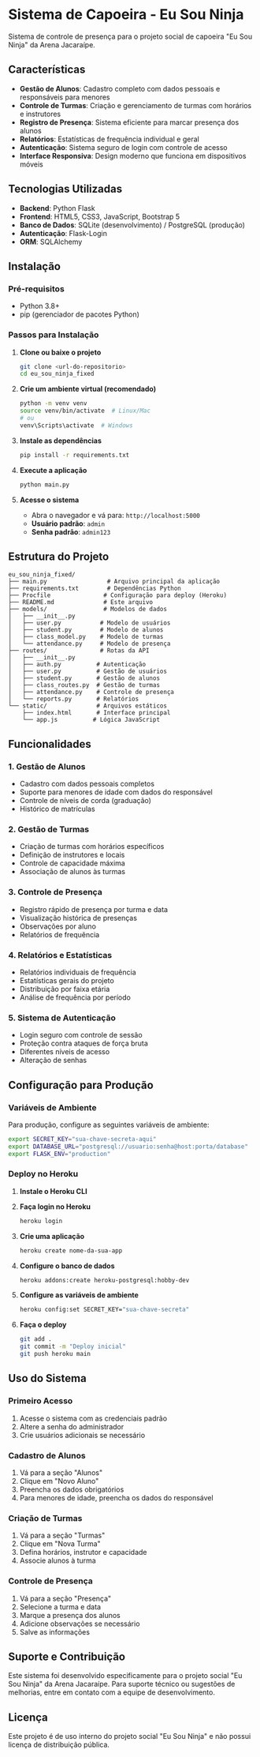 # Sistema de Capoeira - Eu Sou Ninja

Sistema de controle de presença para o projeto social de capoeira "Eu Sou Ninja" da Arena Jacaraípe.

## Características

- **Gestão de Alunos**: Cadastro completo com dados pessoais e responsáveis para menores
- **Controle de Turmas**: Criação e gerenciamento de turmas com horários e instrutores
- **Registro de Presença**: Sistema eficiente para marcar presença dos alunos
- **Relatórios**: Estatísticas de frequência individual e geral
- **Autenticação**: Sistema seguro de login com controle de acesso
- **Interface Responsiva**: Design moderno que funciona em dispositivos móveis

## Tecnologias Utilizadas

- **Backend**: Python Flask
- **Frontend**: HTML5, CSS3, JavaScript, Bootstrap 5
- **Banco de Dados**: SQLite (desenvolvimento) / PostgreSQL (produção)
- **Autenticação**: Flask-Login
- **ORM**: SQLAlchemy

## Instalação

### Pré-requisitos

- Python 3.8+
- pip (gerenciador de pacotes Python)

### Passos para Instalação

1. **Clone ou baixe o projeto**
   ```bash
   git clone <url-do-repositorio>
   cd eu_sou_ninja_fixed
   ```

2. **Crie um ambiente virtual (recomendado)**
   ```bash
   python -m venv venv
   source venv/bin/activate  # Linux/Mac
   # ou
   venv\Scripts\activate  # Windows
   ```

3. **Instale as dependências**
   ```bash
   pip install -r requirements.txt
   ```

4. **Execute a aplicação**
   ```bash
   python main.py
   ```

5. **Acesse o sistema**
   - Abra o navegador e vá para: `http://localhost:5000`
   - **Usuário padrão**: `admin`
   - **Senha padrão**: `admin123`

## Estrutura do Projeto

```
eu_sou_ninja_fixed/
├── main.py                 # Arquivo principal da aplicação
├── requirements.txt        # Dependências Python
├── Procfile               # Configuração para deploy (Heroku)
├── README.md              # Este arquivo
├── models/                # Modelos de dados
│   ├── __init__.py
│   ├── user.py           # Modelo de usuários
│   ├── student.py        # Modelo de alunos
│   ├── class_model.py    # Modelo de turmas
│   └── attendance.py     # Modelo de presença
├── routes/               # Rotas da API
│   ├── __init__.py
│   ├── auth.py          # Autenticação
│   ├── user.py          # Gestão de usuários
│   ├── student.py       # Gestão de alunos
│   ├── class_routes.py  # Gestão de turmas
│   ├── attendance.py    # Controle de presença
│   └── reports.py       # Relatórios
└── static/              # Arquivos estáticos
    ├── index.html       # Interface principal
    └── app.js          # Lógica JavaScript
```

## Funcionalidades

### 1. Gestão de Alunos
- Cadastro com dados pessoais completos
- Suporte para menores de idade com dados do responsável
- Controle de níveis de corda (graduação)
- Histórico de matrículas

### 2. Gestão de Turmas
- Criação de turmas com horários específicos
- Definição de instrutores e locais
- Controle de capacidade máxima
- Associação de alunos às turmas

### 3. Controle de Presença
- Registro rápido de presença por turma e data
- Visualização histórica de presenças
- Observações por aluno
- Relatórios de frequência

### 4. Relatórios e Estatísticas
- Relatórios individuais de frequência
- Estatísticas gerais do projeto
- Distribuição por faixa etária
- Análise de frequência por período

### 5. Sistema de Autenticação
- Login seguro com controle de sessão
- Proteção contra ataques de força bruta
- Diferentes níveis de acesso
- Alteração de senhas

## Configuração para Produção

### Variáveis de Ambiente

Para produção, configure as seguintes variáveis de ambiente:

```bash
export SECRET_KEY="sua-chave-secreta-aqui"
export DATABASE_URL="postgresql://usuario:senha@host:porta/database"
export FLASK_ENV="production"
```

### Deploy no Heroku

1. **Instale o Heroku CLI**
2. **Faça login no Heroku**
   ```bash
   heroku login
   ```

3. **Crie uma aplicação**
   ```bash
   heroku create nome-da-sua-app
   ```

4. **Configure o banco de dados**
   ```bash
   heroku addons:create heroku-postgresql:hobby-dev
   ```

5. **Configure as variáveis de ambiente**
   ```bash
   heroku config:set SECRET_KEY="sua-chave-secreta"
   ```

6. **Faça o deploy**
   ```bash
   git add .
   git commit -m "Deploy inicial"
   git push heroku main
   ```

## Uso do Sistema

### Primeiro Acesso
1. Acesse o sistema com as credenciais padrão
2. Altere a senha do administrador
3. Crie usuários adicionais se necessário

### Cadastro de Alunos
1. Vá para a seção "Alunos"
2. Clique em "Novo Aluno"
3. Preencha os dados obrigatórios
4. Para menores de idade, preencha os dados do responsável

### Criação de Turmas
1. Vá para a seção "Turmas"
2. Clique em "Nova Turma"
3. Defina horários, instrutor e capacidade
4. Associe alunos à turma

### Controle de Presença
1. Vá para a seção "Presença"
2. Selecione a turma e data
3. Marque a presença dos alunos
4. Adicione observações se necessário
5. Salve as informações

## Suporte e Contribuição

Este sistema foi desenvolvido especificamente para o projeto social "Eu Sou Ninja" da Arena Jacaraípe. Para suporte técnico ou sugestões de melhorias, entre em contato com a equipe de desenvolvimento.

## Licença

Este projeto é de uso interno do projeto social "Eu Sou Ninja" e não possui licença de distribuição pública.
